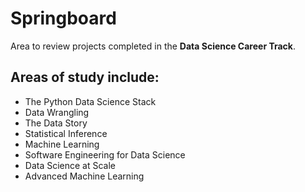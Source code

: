 # Springboard 
Area to review projects completed in the **Data Science Career Track**.

## Areas of study include:
- The Python Data Science Stack
- Data Wrangling
- The Data Story
- Statistical Inference
- Machine Learning
- Software Engineering for Data Science
- Data Science at Scale
- Advanced Machine Learning
